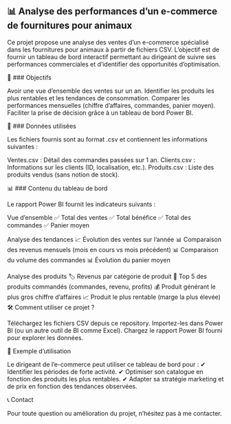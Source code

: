 ## 📊 Analyse des performances d’un e-commerce de fournitures pour animaux

Ce projet propose une analyse des ventes d’un e-commerce spécialisé dans les fournitures pour animaux à partir de fichiers CSV. L’objectif est de fournir un tableau de bord interactif permettant au dirigeant de suivre ses performances commerciales et d’identifier des opportunités d’optimisation.

🚀 ### Objectifs

Avoir une vue d’ensemble des ventes sur un an.
Identifier les produits les plus rentables et les tendances de consommation.
Comparer les performances mensuelles (chiffre d’affaires, commandes, panier moyen).
Faciliter la prise de décision grâce à un tableau de bord Power BI.

📂 ### Données utilisées

Les fichiers fournis sont au format .csv et contiennent les informations suivantes :

Ventes.csv : Détail des commandes passées sur 1 an.
Clients.csv : Informations sur les clients (ID, localisation, etc.).
Produits.csv : Liste des produits vendus (sans notion de stock).

📊 ### Contenu du tableau de bord

Le rapport Power BI fournit les indicateurs suivants :

Vue d’ensemble
✅ Total des ventes
✅ Total bénéfice
✅ Total des commandes
✅ Panier moyen

Analyse des tendances
📈 Évolution des ventes sur l’année
📊 Comparaison des revenus mensuels (mois en cours vs mois précédent)
📊 Comparaison du volume des commandes
📊 Évolution du panier moyen

Analyse des produits
🏷️ Revenus par catégorie de produit
🥇 Top 5 des produits commandés (commandes, revenu, profits)
💰 Produit générant le plus gros chiffre d’affaires
📈 Produit le plus rentable (marge la plus élevée)
🛠️ Comment utiliser ce projet ?

Téléchargez les fichiers CSV depuis ce repository.
Importez-les dans Power BI (ou un autre outil de BI comme Excel).
Chargez le rapport Power BI fourni pour explorer les données.

📌 Exemple d’utilisation

Le dirigeant de l’e-commerce peut utiliser ce tableau de bord pour :
✔ Identifier les périodes de forte activité.
✔ Optimiser son catalogue en fonction des produits les plus rentables.
✔ Adapter sa stratégie marketing et de prix en fonction des tendances observées.

📞 Contact

Pour toute question ou amélioration du projet, n’hésitez pas à me contacter.
